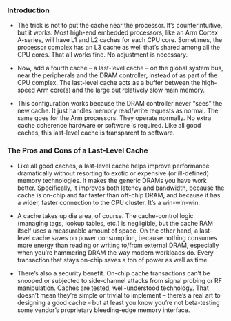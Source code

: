 ### Introduction

- The trick is not to put the cache near the processor. It’s counterintuitive, but it works. Most high-end embedded processors, like an Arm Cortex A-series, will have L1 and L2 caches for each CPU core. Sometimes, the processor complex has an L3 cache as well that’s shared among all the CPU cores. That all works fine. No adjustment is necessary. 

- Now, add a fourth cache – a last-level cache – on the global system bus, near the peripherals and the DRAM controller, instead of as part of the CPU complex. The last-level cache acts as a buffer between the high-speed Arm core(s) and the large but relatively slow main memory. 

- This configuration works because the DRAM controller never “sees” the new cache. It just handles memory read/write requests as normal. The same goes for the Arm processors. They operate normally. No extra cache coherence hardware or software is required. Like all good caches, this last-level cache is transparent to software. 

 

### The Pros and Cons of a Last-Level Cache

- Like all good caches, a last-level cache helps improve performance dramatically without resorting to exotic or expensive (or ill-defined) memory technologies. It makes the generic DRAMs you have work better. Specifically, it improves both latency and bandwidth, because the cache is on-chip and far faster than off-chip DRAM, and because it has a wider, faster connection to the CPU cluster. It’s a win-win-win. 

- A cache takes up die area, of course. The cache-control logic (managing tags, lookup tables, etc.) is negligible, but the cache RAM itself uses a measurable amount of space. On the other hand, a last-level cache saves on power consumption, because nothing consumes more energy than reading or writing to/from external DRAM, especially when you’re hammering DRAM the way modern workloads do. Every transaction that stays on-chip saves a ton of power as well as time. 

- There’s also a security benefit. On-chip cache transactions can’t be snooped or subjected to side-channel attacks from signal probing or RF manipulation. Caches are tested, well-understood technology. That doesn’t mean they’re simple or trivial to implement – there’s a real art to designing a good cache – but at least you know you’re not beta-testing some vendor’s proprietary bleeding-edge memory interface.